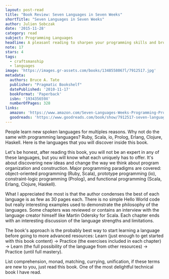 ```yaml
---
layout: post-read
title: "Book Review: Seven Languages in Seven Weeks"
shortTitle: "Seven Languages in Seven Weeks"
author: Julien Sobczak
date: '2015-11-28'
category: read
subject: Programming Languages
headline: A pleasant reading to sharpen your programming skills and broaden your horizon
note: 17
stars: 4
tags:
  - craftsmanship
  - languages
image: 'https://images.gr-assets.com/books/1348558067l/7912517.jpg'
metadata:
  authors: Bruce A. Tate
  publisher: "Pragmatic Bookshelf"
  datePublished: '2010-11-17'
  bookFormat: 'Paperback'
  isbn: '193435659X'
  numberOfPages: 328
links:
  amazon: 'https://www.amazon.com/Seven-Languages-Weeks-Programming-Programmers/dp/193435659X/'
  goodreads: 'https://www.goodreads.com/book/show/7912517-seven-languages-in-seven-weeks'
---
```


People learn new spoken languages for multiples reasons. Why not do the same with programming languages? Ruby, Scala, io, Prolog, Erlang, Clojure, Haskell. Here is the languages that you will discover inside this book.

Let's be honest, after reading this book, you will not be an expert in any of these languages, but you will know what each uniquely has to offer. It's about discovering new ideas and change the way we think about program organization and construction. Major programming paradigms are covered: object-oriented programming (Ruby, Scala), prototype programming (io), constraint-logic programming (Prolog), and functional programming (Scala, Erlang, Clojure, Haskell).

What I appreciated the most is that the author condenses the best of each language is as few as 30 pages each. There is no simple Hello World code but really interesting examples used to demonstrate the philosophy of the languages. Some chapters was reviewed or contains an interview with the language creator himself like Martin Odersky for Scala. Each chapter ends with an interesting discussion of the language strengths and limitations.

The book's approach is the probably best way to start learning a language before going to more advanced resources: Learn (just enough to get started with this book content) -> Practice (the exercises included in each chapter) -> Learn (the full possibility of the language from other resources) -> Practice (until full mastery).

List comprehension, monad, matching, currying, unification, if these terms are new to you, just read this book. One of the most delightful technical book I have read.
